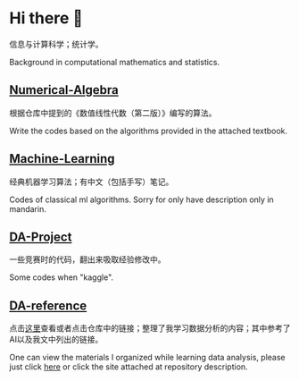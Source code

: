 # Hi there 👋 
信息与计算科学；统计学。

Background in computational mathematics and statistics.

## [Numerical-Algebra](https://github.com/lanrudan/Numerical-Algebra)

根据仓库中提到的《数值线性代数（第二版）》编写的算法。

Write the codes based on the algorithms provided in the attached textbook.

## [Machine-Learning](https://github.com/lanrudan/Machine-Learning)

经典机器学习算法；有中文（包括手写）笔记。

Codes of classical ml algorithms. Sorry for only have description only in mandarin.

## [DA-Project](https://github.com/lanrudan/DA-Project)

一些竞赛时的代码，翻出来吸取经验修改中。

Some codes when "kaggle".

## [DA-reference](https://github.com/lanrudan/DA-Reference)

点击[这里](https://lanrudan.github.io/DA-Reference/)查看或者点击仓库中的链接；整理了我学习数据分析的内容；其中参考了AI以及我文中列出的链接。

One can view the materials I organized while learning data analysis, please just click [here](https://lanrudan.github.io/DA-Reference/) or click the site attached at repository description.

